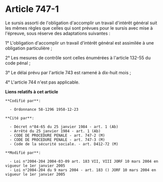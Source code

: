 # Article 747-1

Le sursis assorti de l'obligation d'accomplir un travail d'intérêt général suit les mêmes règles que celles qui sont prévues
pour le sursis avec mise à l'épreuve, sous réserve des adaptations suivantes :

1° L'obligation d'accomplir un travail d'intérêt général est assimilée à une obligation particulière ;

2° Les mesures de contrôle sont celles énumérées à l'article 132-55 du code pénal ;

3° Le délai prévu par l'article 743 est ramené à dix-huit mois ;

4° L'article 744 n'est pas applicable.

**Liens relatifs à cet article**

	**Codifié par**:

	  - Ordonnance 58-1296 1958-12-23

	**Cité par**:

	  - Décret n°84-65 du 25 janvier 1984 - art. 1 (Ab)
	  - Arrêté du 25 janvier 1984 - art. 1 (Ab)
	  - CODE DE PROCEDURE PENALE - art. 747-2 (M)
	  - CODE DE PROCEDURE PENALE - art. 747-3 (M)
	  - Code de la sécurité sociale. - art. D412-72 (M)

	**Modifié par**:

	  - Loi n°2004-204 2004-03-09 art. 183 VII, VIII JORF 10 mars 2004 en vigueur le 1er janvier 2005
	  - Loi n°2004-204 du 9 mars 2004 - art. 183 () JORF 10 mars 2004 en vigueur le 1er janvier 2005
